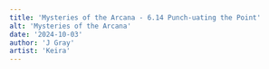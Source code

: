 ```yaml
---
title: 'Mysteries of the Arcana - 6.14 Punch-uating the Point'
alt: 'Mysteries of the Arcana'
date: '2024-10-03'
author: 'J Gray'
artist: 'Keira'
---
```


